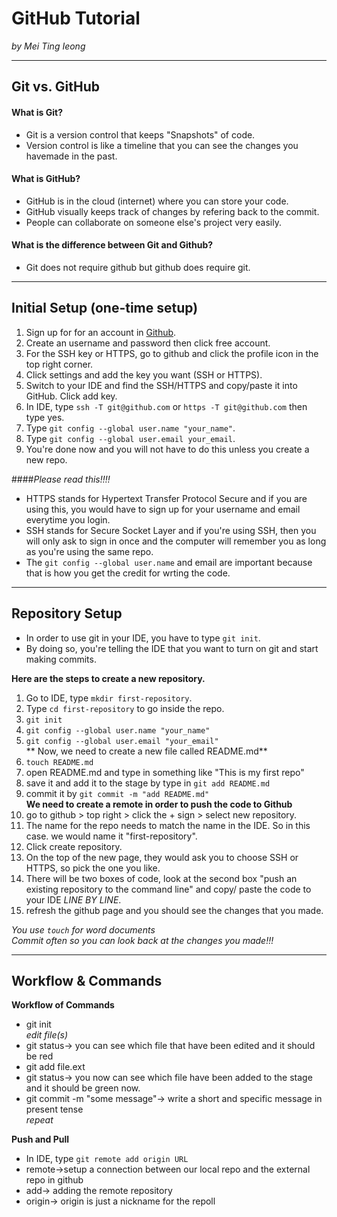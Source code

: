 # GitHub Tutorial

_by Mei Ting Ieong_

---
## Git vs. GitHub  
#### What is Git?  
* Git is a version control that keeps "Snapshots" of code.  
 * Version control is like a timeline that you can see the changes you havemade in the past.  


#### What is GitHub?
* GitHub is in the cloud (internet) where you can store your code.  
* GitHub visually keeps track of changes by refering back to the commit.
* People can collaborate on someone else's project very easily.

#### What is the difference between Git and Github?  
* Git does not require github but github does require git.  




---
## Initial Setup (one-time setup)
1. Sign up for for an account in [Github](github).  
2. Create an username and password then click free account.  
3. For the SSH key or HTTPS, go to github and click the profile icon in the top right corner.  
4. Click settings and add the key you want (SSH or HTTPS).  
5. Switch to your IDE and find the SSH/HTTPS and copy/paste it into GitHub. Click add key.  
6. In IDE, type `ssh -T git@github.com` or `https -T git@github.com` then type yes.  
7. Type `git config --global user.name "your_name"`.
8. Type `git config --global user.email your_email`.
9. You're done now and you will not have to do this unless you create a new repo.

####_Please read this!!!!_  
* HTTPS stands for Hypertext Transfer Protocol Secure and if you are using this, you would have to sign up for your username and email everytime you login. 
*  SSH stands for Secure Socket Layer and if you're using SSH, then you will only ask to sign in once and the computer will remember you as long as you're using the same repo.  
*  The `git config --global user.name` and email are important because that is how you get the credit for wrting the code.    


---
## Repository Setup
* In order to use git in your IDE, you have to type `git init`. 
 * By doing so, you're telling the IDE that you want to turn on git and start making commits.

**Here are the steps to create a new repository.**  
1. Go to IDE, type `mkdir first-repository`.  
2. Type `cd first-repository` to go inside the repo.  
3. `git init`  
4. `git config --global user.name "your_name"`  
5. `git config --global user.email "your_email"`  
** Now, we need to create a new file called README.md**  
1. `touch README.md`  
2. open README.md and type in something like "This is my first repo"  
3. save it and add it to the stage by type in `git add README.md`  
4. commit it by `git commit -m "add README.md"`  
**We need to create a remote in order to push the code to Github**  
1. go to github > top right > click the + sign > select new repository.  
2. The name for the repo needs to match the name in the IDE. So in this case. we would name it "first-repository".  
3. Click create repository.  
4. On the top of the new page, they would ask you to choose SSH or HTTPS, so pick the one you like.  
5. There will be two boxes of code, look at the second box "push an existing repository to the command line" and copy/ paste the code to your IDE _LINE BY LINE_.  
5. refresh the github page and you should see the changes that you made.  

_You use `touch` for word documents_  
_Commit often so you can look back at the changes you made!!!_
 
---
## Workflow & Commands  
**Workflow of Commands**  

* git init  
_edit file(s)_
* git status→ you can see which file that have been edited and it should be red   
* git add file.ext  
* git status→ you now can see which file have been added to the stage and it should be green now.  
* git commit -m "some message"→ write a short and specific message in present tense  
_repeat_  

**Push and Pull**  

* In IDE, type `git remote add origin URL`  
* remote→setup a connection between our local repo and the external repo in github
* add→ adding the remote repository 
* origin→ origin is just a nickname for the repoll
